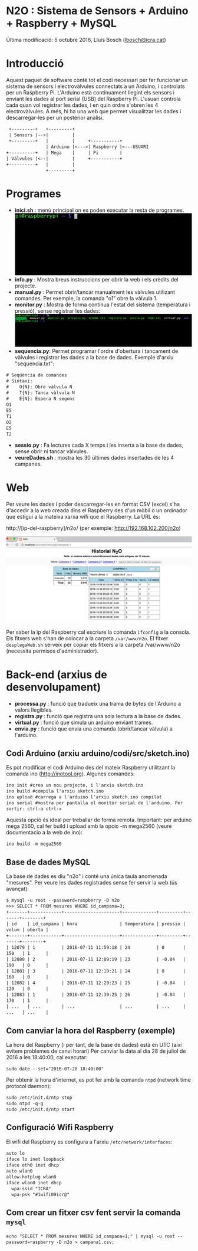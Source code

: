 # N2O : Sistema de Sensors + Arduino + Raspberry + MySQL

Última modificació: 5 octubre 2016, Lluís Bosch (lbosch@icra.cat)

Introducció
===========

Aquest paquet de software conté tot el codi necessari per fer funcionar un sistema de sensors i electrovàlvules connectats a un Arduino, 
i controlats per un Raspberry Pi. L'Arduino està contínuament llegint els sensors i enviant les dades al port serial (USB) del Raspberry Pi. 
L'usuari controla cada quan vol registrar les dades, i en quin ordre s'obren les 4 electrovàlvules.
A més, hi ha una web que permet visualitzar les dades i descarregar-les per un posterior anàlisi.

     +---------+   +---------+
     | Sensors |-->|         |
     +---------+   |         |     +-----------+
                   | Arduino |<--->| Raspberry |<---USUARI
    +----------+   | Mega    |     | Pi        |
    | Vàlvules |<--|         |     +-----------+
    +----------+   |         |
                   +---------+

Programes
=========

- __inici.sh__    : menú principal on es poden executar la resta de programes.
![](https://raw.githubusercontent.com/holalluis/n2o/master/gif/inici.gif)
- __info.py__     : Mostra breus instruccions per obrir la web i els crèdits del projecte.
- __manual.py__   : Permet obrir/tancar manualment les vàlvules utilizant comandes. Per exemple, la comanda "o1" obre la vàlvula 1.
- __monitor.py__  : Mostra de forma contínua l'estat del sistema (temperatura i pressió), sense registrar les dades:
![](https://raw.githubusercontent.com/holalluis/n2o/master/gif/monitor.gif)
- __sequencia.py__: Permet programar l'ordre d'obertura i tancament de vàlvules i registrar les dades a la base de dades.
Exemple d'arxiu "sequencia.txt":

```
# Seqüència de comandes 
# Sintaxi:
#    O{N}: Obre vàlvula N
#    T{N}: Tanca vàlvula N
#    E{N}: Espera N segons
O1
E5
T1
O2
E5
T2
```

- __sessio.py__     : Fa lectures cada X temps i les inserta a la base de dades, sense obrir ni tancar vàlvules.
- __veureDades.sh__ : mostra les 30 últimes dades insertades de les 4 campanes.

Web
===

Per veure les dades i poder descarregar-les en format CSV (excel) s'ha d'accedir a la web creada dins el Raspberry des d'un mòbil o un ordinador 
que estigui a la mateixa xarxa wifi que el Raspberry. La URL és:

  http://[ip-del-raspberry]/n2o/ (per exemple: http://192.168.102.200/n2o)

![](https://raw.githubusercontent.com/holalluis/n2o/master/gif/web.png)

Per saber la ip del Raspberry cal escriure la comanda `ifconfig` a la consola.
Els fitxers web s'han de colocar a la carpeta `/var/www/n2o`.
El fitxer `desplegaWeb.sh` serveix per copiar els fitxers a la carpeta /var/www/n2o (necessita permisos d'administrador).

Back-end (arxius de desenvolupament)
====================================

- __processa.py__ : funció que tradueix una trama de bytes de l'Arduino a valors llegibles.
- __registra.py__ : funció que registra una sola lectura a la base de dades.
- __virtual.py__  : funció que simula un arduino enviant trames.
- __envia.py__    : funció que envia una comanda (obrir/tancar vàlvula) a l'arduino.

## Codi Arduino (arxiu arduino/codi/src/sketch.ino)

Es pot modificar el codi Arduino des del mateix Raspberry utilitzant la comanda ino (http://inotool.org). Algunes comandes:

```
ino init #crea un nou projecte, i l'arxiu sketch.ino
ino build #compila l'arxiu sketch.ino
ino upload #carrega a l'arduino l'arxiu sketch.ino compilat
ino serial #mostra per pantalla el monitor serial de l'arduino. Per sortir: ctrl-a ctrl-x
```

Aquesta opció és ideal per treballar de forma remota. 
Important: per arduino mega 2560, cal fer build i upload amb la opcio -m mega2560 (veure documentacio a la web de ino):

```
ino build -m mega2560
```

## Base de dades MySQL

La base de dades es diu "n2o" i conté una única taula anomenada "mesures". 
Per veure les dades registrades sense fer servir la web (ús avançat):

```
$ mysql -u root --password=raspberry -D n2o
>>> SELECT * FROM mesures WHERE id_campana=3;
+-------+------------+---------------------+-------------+---------+-------+--------+
| id    | id_campana | hora                | temperatura | pressio | volum | oberta |
+-------+------------+---------------------+-------------+---------+-------+--------+
| 12079 | 1          | 2016-07-11 11:59:18 | 24          | 0       | 150   | 1      |
| 12080 | 2          | 2016-07-11 12:09:19 | 23          | -0.04   | 190   | 0      |
| 12081 | 3          | 2016-07-11 12:19:21 | 24          | 0       | 160   | 0      |
| 12082 | 4          | 2016-07-11 12:29:23 | 25          | -0.04   | 120   | 0      |
| 12083 | 1          | 2016-07-11 12:39:25 | 26          | -0.04   | 170   | 1      |
| ...   | ...        | ...                 | ...         | ...     | ...   | ...    |
```

## Com canviar la hora del Raspberry (exemple)

La hora del Raspberry (i per tant, de la base de dades) està en UTC (així evitem problemes de canvi horari)
Per canviar la data al dia 28 de juliol de 2016 a les 18:40:00, cal executar:

```
sudo date --set="2016-07-28 18:40:00"
```

Per obtenir la hora d'internet, es pot fer amb la comanda `ntpd` (network time protocol daemon):

```
sudo /etc/init.d/ntp stop
sudo ntpd -q-g
sudo /etc/init.d/ntp start
```

## Configuració Wifi Raspberry

El wifi del Raspberry es configura a l'arxiu `/etc/network/interfaces`:

```
auto lo
iface lo inet loopback
iface eth0 inet dhcp
auto wlan0
allow-hotplug wlan0
iface wlan0 inet dhcp
  wpa-ssid "ICRA"
  wpa-psk "#1wifi09icr@"
```

## Com crear un fitxer csv fent servir la comanda `mysql`

```
echo "SELECT * FROM mesures WHERE id_campana=1;" | mysql -u root --password=raspberry -D n2o > campana1.csv;
```
